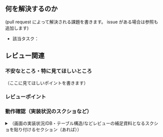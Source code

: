 ## 何を解決するのか

(pull request によって解決される課題を書きます。 issue がある場合は参照も追加します)
- 該当タスク：[]()

## レビュー関連

### 不安なところ・特に見てほしいところ

（ここに見てほしいポイントを書きます）

### レビューポイント

### 動作確認（実装状況のスクショなど）
<details>
  <summary>
    （画面の実装状況/DB・テーブル構造/などレビューの補足資料となるスクショを貼り付けるセクション（あれば））
  </summary>

</details>
